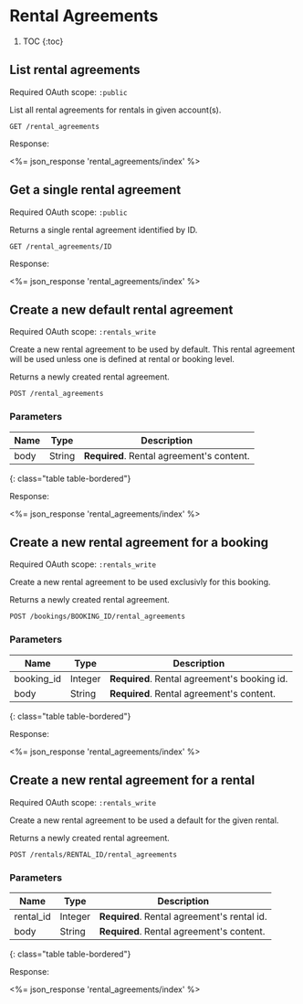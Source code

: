 # Rental Agreements

1. TOC
{:toc}

## List rental agreements

Required OAuth scope: `:public`

List all rental agreements for rentals in given account(s).

~~~
GET /rental_agreements
~~~

Response:

<%= json_response 'rental_agreements/index' %>

## Get a single rental agreement

Required OAuth scope: `:public`

Returns a single rental agreement identified by ID.

~~~
GET /rental_agreements/ID
~~~

Response:

<%= json_response 'rental_agreements/index' %>

## Create a new default rental agreement

Required OAuth scope: `:rentals_write`

Create a new rental agreement to be used by default. This rental agreement will be used unless one is defined at rental or booking level.

Returns a newly created rental agreement.

~~~~
POST /rental_agreements
~~~~

### Parameters

Name             | Type    | Description
-----------------|---------|-----------
body             | String  | **Required**. Rental agreement's content.
{: class="table table-bordered"}

Response:

<%= json_response 'rental_agreements/index' %>

## Create a new rental agreement for a booking

Required OAuth scope: `:rentals_write`

Create a new rental agreement to be used exclusivly for this booking.

Returns a newly created rental agreement.

~~~~
POST /bookings/BOOKING_ID/rental_agreements
~~~~

### Parameters

Name             | Type    | Description
-----------------|---------|-----------
booking_id       | Integer | **Required**. Rental agreement's booking id.
body             | String  | **Required**. Rental agreement's content.
{: class="table table-bordered"}

Response:

<%= json_response 'rental_agreements/index' %>

## Create a new rental agreement for a rental

Required OAuth scope: `:rentals_write`

Create a new rental agreement to be used a default for the given rental.

Returns a newly created rental agreement.

~~~~
POST /rentals/RENTAL_ID/rental_agreements
~~~~

### Parameters

Name             | Type    | Description
-----------------|---------|-----------
rental_id        | Integer | **Required**. Rental agreement's rental id.
body             | String  | **Required**. Rental agreement's content.
{: class="table table-bordered"}

Response:

<%= json_response 'rental_agreements/index' %>
